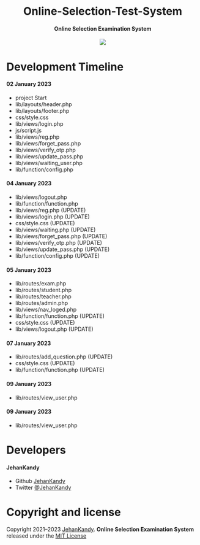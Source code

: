 <h1 align="center">Online-Selection-Test-System</h1>
<h4 align="center">Online Selection Examination System</h4>

<p align="center"><img src="https://wakatime.com/badge/user/0ac30051-5698-4ae9-851e-7d4853d4aba7/project/290a29cf-e0e1-4228-a5fa-b8e0a7879b20.svg"></p>



# Development Timeline

  <h4> 02 January 2023</h4>
  
  - project Start
  - lib/layouts/header.php
  - lib/layouts/footer.php
  - css/style.css
  - lib/views/login.php
  - js/script.js
  - lib/views/reg.php
  - lib/views/forget_pass.php
  - lib/views/verify_otp.php
  - lib/views/update_pass.php
  - lib/views/waiting_user.php
  - lib/function/config.php


   <h4> 04 January 2023</h4>
    
   - lib/views/logout.php
   - lib/function/function.php
   - lib/views/reg.php (UPDATE)
   - lib/views/login.php (UPDATE)
   - css/style.css (UPDATE)
   - lib/views/waiting.php (UPDATE)
   - lib/views/forget_pass.php (UPDATE)
   - lib/views/verify_otp.php (UPDATE)
   - lib/views/update_pass.php (UPDATE)
   - lib/function/config.php (UPDATE)
   
   <h4> 05 January 2023</h4>
   
   - lib/routes/exam.php
   - lib/routes/student.php
   - lib/routes/teacher.php
   - lib/routes/admin.php
   - lib/views/nav_loged.php
   - lib/function/function.php (UPDATE)
   - css/style.css (UPDATE)
   - lib/views/logout.php (UPDATE)
   
   <h4> 07 January 2023</h4>
  
   - lib/routes/add_question.php (UPDATE)
   - css/style.css (UPDATE)
   - lib/function/function.php (UPDATE)


   <h4> 09 January 2023</h4>
  
   - lib/routes/view_user.php

   <h4> 09 January 2023</h4>
  
   - lib/routes/view_user.php

   
<h1>Developers</h1>
  <h4>JehanKandy</h4>

  - Github [JehanKandy](https://github.com/JehanKandy)
  - Twitter [@JehanKandy](https://twitter.com/jehankandy)
  
<h1>Copyright and license</h1>


Copyright 2021–2023 [JehanKandy](https://github.com/JehanKandy). <b>Online Selection Examination System</b> released under the [MIT License](https://github.com/JehanKandy/Online-Selection-Test-System/blob/main/LICENSE)



